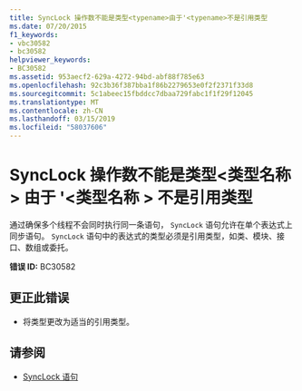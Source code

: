 ```yaml
---
title: SyncLock 操作数不能是类型<typename>由于'<typename>不是引用类型
ms.date: 07/20/2015
f1_keywords:
- vbc30582
- bc30582
helpviewer_keywords:
- BC30582
ms.assetid: 953aecf2-629a-4272-94bd-abf88f785e63
ms.openlocfilehash: 92c3b36f387bba1f86b2279653e0f2f2371f33d8
ms.sourcegitcommit: 5c1abeec15fbddcc7dbaa729fabc1f1f29f12045
ms.translationtype: MT
ms.contentlocale: zh-CN
ms.lasthandoff: 03/15/2019
ms.locfileid: "58037606"
---
```

# <a name="synclock-operand-cannot-be-of-type-typename-because-typename-is-not-a-reference-type"></a>SyncLock 操作数不能是类型\<类型名称 > 由于 '\<类型名称 > 不是引用类型
通过确保多个线程不会同时执行同一条语句， `SyncLock` 语句允许在单个表达式上同步语句。 `SyncLock` 语句中的表达式的类型必须是引用类型，如类、模块、接口、数组或委托。  
  
 **错误 ID:** BC30582  
  
## <a name="to-correct-this-error"></a>更正此错误  
  
-   将类型更改为适当的引用类型。  
  
## <a name="see-also"></a>请参阅

- [SyncLock 语句](../../visual-basic/language-reference/statements/synclock-statement.md)
